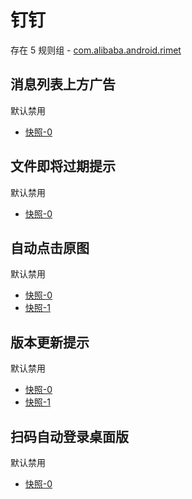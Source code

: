 # 钉钉

存在 5 规则组 - [com.alibaba.android.rimet](/src/apps/com.alibaba.android.rimet.ts)

## 消息列表上方广告

默认禁用

- [快照-0](https://i.gkd.li/import/13325125)

## 文件即将过期提示

默认禁用

- [快照-0](https://i.gkd.li/import/13325125)

## 自动点击原图

默认禁用

- [快照-0](https://i.gkd.li/import/13309648)
- [快照-1](https://i.gkd.li/import/13309845)

## 版本更新提示

默认禁用

- [快照-0](https://i.gkd.li/import/13402478)
- [快照-1](https://i.gkd.li/import/13772151)

## 扫码自动登录桌面版

默认禁用

- [快照-0](https://i.gkd.li/import/13433981)
